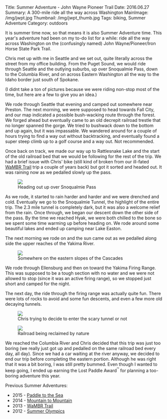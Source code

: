 Title: Summer Adventure - John Wayne Pioneer Trail
Date: 2016.06.27
Summary: A 300-mile ride all the way across Washington
MainImage: /img/jwpt.jpg
Thumbnail: /img/jwpt_thumb.jpg
Tags: biking, Summer Adventure
Category: outdoors

It is summer time now, so that means it is also Summer Adventure time. This year's adventure had been on my to-do list for a while: ride all the way across Washington on the (confusingly named) John Wayne/Pioneer/Iron Horse State Park Trail.

Chris met up with me in Seattle and we set out, quite literally across the street from my office building. From the Puget Sound, we would ride through Seattle and the outlying suburbs, up over Snoqualmie Pass, down to the Columbia River, and on across Eastern Washington all the way to the Idaho border just south of Spokane.

(I didnt take a ton of pictures because we were riding non-stop most of the time, but here are a few to give you an idea.)

We rode through Seattle that evening and camped out somewhere near Preston. The next morning, we were supposed to head towards Fall City, and our map indicated a possible bush-wacking route through the forest. We forged ahead but eventually came to an old decrepit railroad trestle that no longer spanned the gorge. We tried to bushwack down to the bottom and up again, but it was impassable. We wandered around for a couple of hours trying to find a way out without backtracking, and eventually found a super steep climb up to a golf course and a way out. Not recommended.

Once back on track, we made our way up to Rattlesnake Lake and the start of the old railroad bed that we would be following for the rest of the trip. We had a brief issue with Chris' bike (still kind of broken from our ill-fated [WaMBR Trail][2013] trip a couple of years back) but got it sorted and headed out. It was raining now as we pedalled slowly up the pass.

<p>
<figure>
<img src="/img/outdoors/jwpt/jwpt1.jpg" class="largeimg" />
<figcaption>Heading out up over Snoqualmie Pass<figcaption>
</figure>
</p>

As we rode, it started to rain harder and harder and we were drenched and cold. Eventually we go to the Snoqualmie Tunnel, the highlight of the entire trip. The 2.3 mile tunnel is completely dark, but it was also a welcome relief from the rain. Once through, we began our descent down the other side of the pass. By the time we reached Hyak, we were both chilled to the bone so we spent some time warming up before heading on. We rode around some beautiful lakes and ended up camping near Lake Easton.

The next morning we rode on and the sun came out as we pedalled along side the upper reaches of the Yakima River.

<p>
<figure><img src="/img/outdoors/jwpt/jwpt2.jpg" class="largeimg" />
<figcaption>Somewhere on the eastern slopes of the Cascades<figcaption>
</figure>
</p>

We rode through Ellensburg and then on toward the Yakima Firing Range. This was supposed to be a tough section with no water and we were not allowed to stop (since it was an active firing range), so we stopped just short and camped for the night.

The next day, the ride through the firing range was actually quite fun. There were lots of rocks to avoid and some fun descents, and even a few more old decaying tunnels.

<p>
<figure><img src="/img/outdoors/jwpt/chris_tunnel2.gif" class="largeimg" />
<figcaption>Chris trying to decide to enter the scary tunnel or not<figcaption>
</figure>
</p>

<p>
<figure><img src="/img/outdoors/jwpt/jwpt3.jpg" class="largeimg" />
<figcaption>Railroad being reclaimed by nature<figcaption>
</figure>
</p>

We reached the Columbia River and Chris decided that this trip was just too boring (we really just got up and pedalled on the same railroad bed every day, all day). Since we had a car waiting at the river anyway, we decided to end our trip before completing the eastern portion. Although he was right that it was a bit boring, I was still pretty bummed. Even though I wanted to keep going, I ended up earning the Lost Paddle Award<sup>™</sup> for planning a too-boring adventure this year.

Previous Summer Adventures:

* 2015 - [Paddle to the Sea][2015]
* 2014 - [Mountain to Mountain][2014]
* 2013 - [WaMBR Trail][2013]
* 2012 - [Summer Olympics][2012]

[2015]: /summer_adventure_paddle_to_the_sea
[2014]: /summer_adventure_mountain_to_mountain
[2013]: /summer_adventure_wambr
[2012]: /summer_olympics
